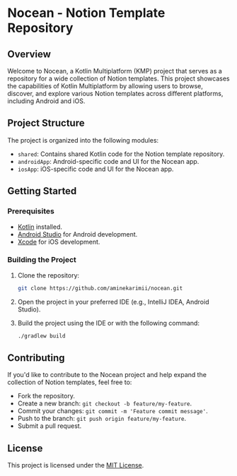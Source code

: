 # Nocean - Notion Template Repository

## Overview

Welcome to Nocean, a Kotlin Multiplatform (KMP) project that serves as a repository for a wide collection of Notion templates. This project showcases the capabilities of Kotlin Multiplatform by allowing users to browse, discover, and explore various Notion templates across different platforms, including Android and iOS.

## Project Structure

The project is organized into the following modules:

- `shared`: Contains shared Kotlin code for the Notion template repository.
- `androidApp`: Android-specific code and UI for the Nocean app.
- `iosApp`: iOS-specific code and UI for the Nocean app.

## Getting Started

### Prerequisites

- [Kotlin](https://kotlinlang.org/) installed.
- [Android Studio](https://developer.android.com/studio) for Android development.
- [Xcode](https://developer.apple.com/xcode/) for iOS development.

### Building the Project

1. Clone the repository:

    ```bash
    git clone https://github.com/aminekarimii/nocean.git
    ```

2. Open the project in your preferred IDE (e.g., IntelliJ IDEA, Android Studio).

3. Build the project using the IDE or with the following command:

    ```bash
    ./gradlew build
    ```
    
## Contributing

If you'd like to contribute to the Nocean project and help expand the collection of Notion templates, feel free to:

- Fork the repository.
- Create a new branch: `git checkout -b feature/my-feature`.
- Commit your changes: `git commit -m 'Feature commit message'`.
- Push to the branch: `git push origin feature/my-feature`.
- Submit a pull request.

## License

This project is licensed under the [MIT License](LICENSE).
